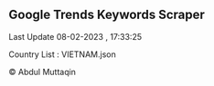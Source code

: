 

## Google Trends Keywords Scraper 
 
Last Update 08-02-2023 , 17:33:25

Country List :
VIETNAM.json



© Abdul Muttaqin 
